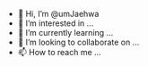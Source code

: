 - 👋 Hi, I’m @umJaehwa
- 👀 I’m interested in ...
- 🌱 I’m currently learning ...
- 💞️ I’m looking to collaborate on ...
- 📫 How to reach me ...

<!---
umJaehwa/umJaehwa is a ✨ special ✨ repository because its `README.md` (this file) appears on your GitHub profile.
You can click the Preview link to take a look at your changes.
--->
